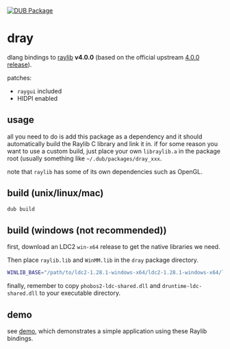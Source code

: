 [![DUB Package](https://img.shields.io/dub/v/dray.svg)](https://code.dlang.org/packages/dray)

# dray

dlang bindings to [raylib](https://github.com/redthing1/raylib) **v4.0.0** (based on the official upstream [4.0.0 release](https://github.com/raysan5/raylib/releases/tag/4.0.0)).

patches:
+ `raygui` included
+ HIDPI enabled

## usage

all you need to do is add this package as a dependency and it should automatically build the Raylib C library and link it in.
if for some reason you want to use a custom build, just place your own `libraylib.a` in the package root (usually something like `~/.dub/packages/dray_xxx`.

note that `raylib` has some of its own dependencies such as OpenGL.

## build (unix/linux/mac)
```sh
dub build
```

## build (windows (not recommended))

first, download an LDC2 `win-x64` release to get the native libraries we need.

Then place `raylib.lib` and `WinMM.lib` in the `dray` package directory.

```sh
WINLIB_BASE="/path/to/ldc2-1.28.1-windows-x64/ldc2-1.28.1-windows-x64/lib/" WINLIB_MINGW="/path/to/Downloads/ldc2-1.28.1-windows-x64/ldc2-1.28.1-windows-x64/lib/mingw" dub build --compiler ldc2 --arch=x86_64-windows-msvc
```

finally, remember to copy `phobos2-ldc-shared.dll` and `druntime-ldc-shared.dll` to your executable directory.

## demo

see [demo](demo/), which demonstrates a simple application using these Raylib bindings.
